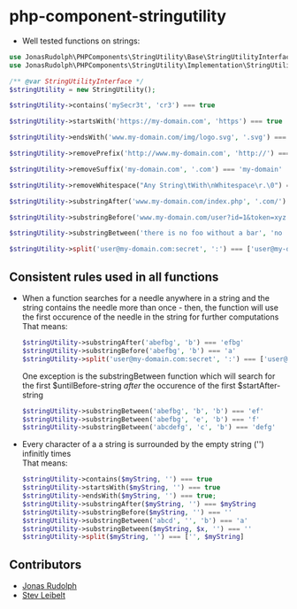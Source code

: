 # php-component-stringutility
* Well tested functions on strings:

```php 
use JonasRudolph\PHPComponents\StringUtility\Base\StringUtilityInterface;
use JonasRudolph\PHPComponents\StringUtility\Implementation\StringUtility;

/** @var StringUtilityInterface */
$stringUtility = new StringUtility();

$stringUtility->contains('mySecr3t', 'cr3') === true

$stringUtility->startsWith('https://my-domain.com', 'https') === true

$stringUtility->endsWith('www.my-domain.com/img/logo.svg', '.svg') === true;

$stringUtility->removePrefix('http://www.my-domain.com', 'http://') === 'www.my-domain.com'

$stringUtility->removeSuffix('my-domain.com', '.com') === 'my-domain'

$stringUtility->removeWhitespace("Any String\tWith\nWhitespace\r.\0") === 'AnyStringWithWitespace.'

$stringUtility->substringAfter('www.my-domain.com/index.php', '.com/') === 'index.php'

$stringUtility->substringBefore('www.my-domain.com/user?id=1&token=xyz', '?') === 'www.my-domain.com/user'

$stringUtility->substringBetween('there is no foo without a bar', 'no ', ' without') === 'foo'

$stringUtility->split('user@my-domain.com:secret', ':') === ['user@my-domain.com', 'secret']
```

## Consistent rules used in all functions
* When a function searches for a needle anywhere in a string and the string contains the needle more than once - then, the function will use the first occurence of the needle in the string for further computations  
  That means:
  
    ```php  
    $stringUtility->substringAfter('abefbg', 'b') === 'efbg'
    $stringUtility->substringBefore('abefbg', 'b') === 'a'
    $stringUtility->split('user@my-domain.com:secret', ':') === ['user@my-domain.com', 'secret']
    ``` 
  
  One exception is the substringBetween function which will search for the first $untilBefore-string *after* the occurence of the first $startAfter-string  
  
    ```php  
    $stringUtility->substringBetween('abefbg', 'b', 'b') === 'ef'
    $stringUtility->substringBetween('abefbg', 'e', 'b') === 'f'
    $stringUtility->substringBetween('abcdefg', 'c', 'b') === 'defg'
    ```
  
* Every character of a a string is surrounded by the empty string ('') infinitly times  
  That means:  
  
    ```php
    $stringUtility->contains($myString, '') === true
    $stringUtility->startsWith($myString, '') === true
    $stringUtility->endsWith($myString, '') === true;
    $stringUtility->substringAfter($myString, '') === $myString
    $stringUtility->substringBefore($myString, '') === ''
    $stringUtility->substringBetween('abcd', '', 'b') === 'a'
    $stringUtility->substringBetween($myString, $x, '') === ''
    $stringUtility->split($myString, '') === ['', $myString]
    ```

## Contributors
* [Jonas Rudolph](https://github.com/JonasRudolph)
* [Stev Leibelt](https://github.com/stevleibelt)

